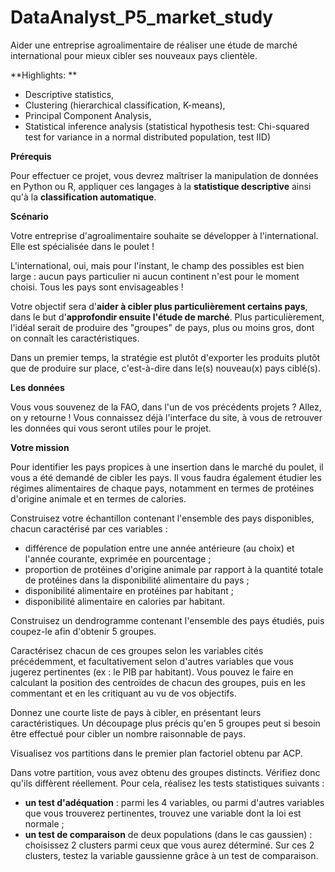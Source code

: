 # DataAnalyst_P5_market_study
Aider une entreprise agroalimentaire de réaliser une étude de marché international pour mieux cibler ses nouveaux pays clientèle. 

**Highlights: **

- Descriptive statistics, 
- Clustering (hierarchical classification, K-means), 
- Principal Component Analysis, 
- Statistical inference analysis (statistical hypothesis test: Chi-squared test for variance in a normal distributed population, test IID) 

**Prérequis**

Pour effectuer ce projet, vous devrez maîtriser la manipulation de données en Python ou R, appliquer ces langages à la **statistique descriptive** ainsi qu'à la **classification automatique**.


**Scénario**

Votre entreprise d'agroalimentaire souhaite se développer à l'international. Elle est spécialisée dans le poulet !

L'international, oui, mais pour l'instant, le champ des possibles est bien large : aucun pays particulier ni aucun continent n'est pour le moment choisi. Tous les pays sont envisageables !

Votre objectif sera d'**aider à cibler plus particulièrement certains pays**, dans le but d'**approfondir ensuite l'étude de marché**. Plus particulièrement, l'idéal serait de produire des "groupes" de pays, plus ou moins gros, dont on connaît les caractéristiques.

Dans un premier temps, la stratégie est plutôt d'exporter les produits plutôt que de produire sur place, c'est-à-dire dans le(s) nouveau(x) pays ciblé(s).


**Les données**

Vous vous souvenez de la FAO, dans l'un de vos précédents projets ? Allez, on y retourne ! Vous connaissez déjà l'interface du site, à vous de retrouver les données qui vous seront utiles pour le projet.


**Votre mission**

Pour identifier les pays propices à une insertion dans le marché du poulet, il vous a été demandé de cibler les pays. Il vous faudra également étudier les régimes alimentaires de chaque pays, notamment en termes de protéines d'origine animale et en termes de calories.

Construisez votre échantillon contenant l'ensemble des pays disponibles, chacun caractérisé par ces variables :

- différence de population entre une année antérieure (au choix) et l'année courante, exprimée en pourcentage ;
- proportion de protéines d'origine animale par rapport à la quantité totale de protéines dans la disponibilité alimentaire du pays ;
- disponibilité alimentaire en protéines par habitant ;
- disponibilité alimentaire en calories par habitant.

Construisez un dendrogramme contenant l'ensemble des pays étudiés, puis coupez-le afin d'obtenir 5 groupes.

Caractérisez chacun de ces groupes selon les variables cités précédemment, et facultativement selon d'autres variables que vous jugerez pertinentes (ex : le PIB par habitant). Vous pouvez le faire en calculant la position des centroïdes de chacun des groupes, puis en les commentant et en les critiquant au vu de vos objectifs.

Donnez une courte liste de pays à cibler, en présentant leurs caractéristiques. Un découpage plus précis qu'en 5 groupes peut si besoin être effectué pour cibler un nombre raisonnable de pays. 

Visualisez vos  partitions dans le premier plan factoriel obtenu par ACP.

Dans votre partition, vous avez obtenu des groupes distincts. Vérifiez donc qu'ils diffèrent réellement. Pour cela, réalisez les tests statistiques suivants :

- **un test d'adéquation** : parmi les 4 variables, ou parmi d'autres variables que vous trouverez pertinentes, trouvez une variable dont la loi est normale ;
- **un test de comparaison** de deux populations (dans le cas gaussien) : choisissez 2 clusters parmi ceux que vous aurez déterminé. Sur ces 2 clusters, testez la variable gaussienne grâce à un test de comparaison.
